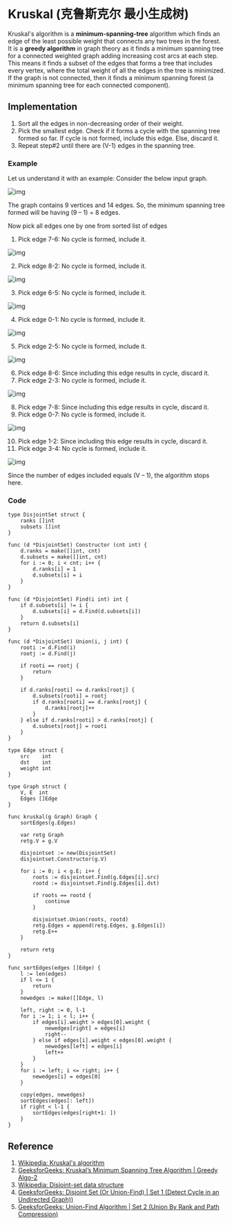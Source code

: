 # Kruskal (克鲁斯克尔 最小生成树)

Kruskal's algorithm is a **minimum-spanning-tree** algorithm which finds an edge of the least possible weight that connects any two trees in the forest. It is a **greedy algorithm** in graph theory as it finds a minimum spanning tree for a connected weighted graph adding increasing cost arcs at each step. This means it finds a subset of the edges that forms a tree that includes every vertex, where the total weight of all the edges in the tree is minimized. If the graph is not connected, then it finds a minimum spanning forest (a minimum spanning tree for each connected component).

## Implementation

1. Sort all the edges in non-decreasing order of their weight.
2. Pick the smallest edge. Check if it forms a cycle with the spanning tree formed so far. If cycle is not formed, include this edge. Else, discard it.
3. Repeat step#2 until there are (V-1) edges in the spanning tree.

### Example

Let us understand it with an example: Consider the below input graph.

![img](../Images/Algorithm/Kruskal/1.jpg)

The graph contains 9 vertices and 14 edges. So, the minimum spanning tree formed will be having (9 – 1) = 8 edges.

Now pick all edges one by one from sorted list of edges

1. Pick edge 7-6: No cycle is formed, include it.

![img](../Images/Algorithm/Kruskal/2.jpg)

2. Pick edge 8-2: No cycle is formed, include it.

![img](../Images/Algorithm/Kruskal/3.jpg)

3. Pick edge 6-5: No cycle is formed, include it.

![img](../Images/Algorithm/Kruskal/4.jpg)

4. Pick edge 0-1: No cycle is formed, include it.

![img](../Images/Algorithm/Kruskal/5.jpg)

5. Pick edge 2-5: No cycle is formed, include it.

![img](../Images/Algorithm/Kruskal/6.jpg)

6. Pick edge 8-6: Since including this edge results in cycle, discard it.
7. Pick edge 2-3: No cycle is formed, include it.

![img](../Images/Algorithm/Kruskal/7.jpg)

8. Pick edge 7-8: Since including this edge results in cycle, discard it.
9. Pick edge 0-7: No cycle is formed, include it.

![img](../Images/Algorithm/Kruskal/8.jpg)

10. Pick edge 1-2: Since including this edge results in cycle, discard it.
11. Pick edge 3-4: No cycle is formed, include it.

![img](../Images/Algorithm/Kruskal/9.jpg)

Since the number of edges included equals (V – 1), the algorithm stops here.

### Code

```
type DisjointSet struct {
	ranks []int
	subsets []int
}

func (d *DisjointSet) Constructor (cnt int) {
	d.ranks = make([]int, cnt)
	d.subsets = make([]int, cnt)
	for i := 0; i < cnt; i++ {
		d.ranks[i] = 1
		d.subsets[i] = i
	}
}

func (d *DisjointSet) Find(i int) int {
	if d.subsets[i] != i {
		d.subsets[i] = d.Find(d.subsets[i])
	}
	return d.subsets[i]
}

func (d *DisjointSet) Union(i, j int) {
	rooti := d.Find(i)
	rootj := d.Find(j)

	if rooti == rootj {
		return
	}

	if d.ranks[rooti] <= d.ranks[rootj] {
		d.subsets[rooti] = rootj
		if d.ranks[rooti] == d.ranks[rootj] {
			d.ranks[rootj]++
		}
	} else if d.ranks[rooti] > d.ranks[rootj] {
		d.subsets[rootj] = rooti
	}
}

type Edge struct {
	src    int
	dst    int
	weight int
}

type Graph struct {
	V, E  int
	Edges []Edge
}

func kruskal(g Graph) Graph {
	sortEdges(g.Edges)

	var retg Graph
	retg.V = g.V
	
	disjointset := new(DisjointSet)
	disjointset.Constructor(g.V)
	
	for i := 0; i < g.E; i++ {
		roots := disjointset.Find(g.Edges[i].src)
		rootd := disjointset.Find(g.Edges[i].dst)

		if roots == rootd {
			continue
		}

		disjointset.Union(roots, rootd)
		retg.Edges = append(retg.Edges, g.Edges[i])
		retg.E++
	}

	return retg
}

func sortEdges(edges []Edge) {
	l := len(edges)
	if l <= 1 {
		return
	}
	newedges := make([]Edge, l)

	left, right := 0, l-1
	for i := 1; i < l; i++ {
		if edges[i].weight > edges[0].weight {
			newedges[right] = edges[i]
			right--
		} else if edges[i].weight < edges[0].weight {
			newedges[left] = edges[i]
			left++
		}
	}
	for i := left; i <= right; i++ {
		newedges[i] = edges[0]
	}

	copy(edges, newedges)
	sortEdges(edges[: left])
	if right < l-1 {
		sortEdges(edges[right+1: ])
	}
}
```

## Reference

1. [Wikipedia: Kruskal's algorithm](https://en.wikipedia.org/wiki/Kruskal%27s_algorithm)
1. [GeeksforGeeks: Kruskal’s Minimum Spanning Tree Algorithm | Greedy Algo-2](https://www.geeksforgeeks.org/kruskals-minimum-spanning-tree-algorithm-greedy-algo-2/)
1. [Wikipedia: Disjoint-set data structure](https://en.wikipedia.org/wiki/Disjoint-set_data_structure#Time_complexity)
1. [GeeksforGeeks: Disjoint Set (Or Union-Find) | Set 1 (Detect Cycle in an Undirected Graph))](https://www.geeksforgeeks.org/union-find/)
1. [GeeksforGeeks: Union-Find Algorithm | Set 2 (Union By Rank and Path Compression)](https://www.geeksforgeeks.org/union-find-algorithm-set-2-union-by-rank/)